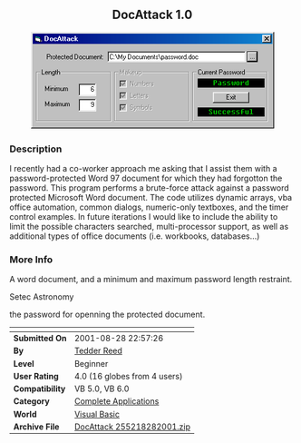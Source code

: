 ﻿<div align="center">

## DocAttack 1\.0

<img src="PIC2001828225908957.gif">
</div>

### Description

I recently had a co-worker approach me asking that I assist them with a password-protected Word 97 document for which they had forgotton the password. This program performs a brute-force attack against a password protected Microsoft Word document. The code utilizes dynamic arrays, vba office automation, common dialogs, numeric-only textboxes, and the timer control examples. In future iterations I would like to include the ability to limit the possible characters searched, multi-processor support, as well as additional types of office documents (i.e. workbooks, databases...)
 
### More Info
 
A word document, and a minimum and maximum password length restraint.

Setec Astronomy

the password for openning the protected document.


<span>             |<span>
---                |---
**Submitted On**   |2001-08-28 22:57:26
**By**             |[Tedder Reed](https://github.com/Planet-Source-Code/PSCIndex/blob/master/ByAuthor/tedder-reed.md)
**Level**          |Beginner
**User Rating**    |4.0 (16 globes from 4 users)
**Compatibility**  |VB 5\.0, VB 6\.0
**Category**       |[Complete Applications](https://github.com/Planet-Source-Code/PSCIndex/blob/master/ByCategory/complete-applications__1-27.md)
**World**          |[Visual Basic](https://github.com/Planet-Source-Code/PSCIndex/blob/master/ByWorld/visual-basic.md)
**Archive File**   |[DocAttack 255218282001\.zip](https://github.com/Planet-Source-Code/tedder-reed-docattack-1-0__1-26757/archive/master.zip)









